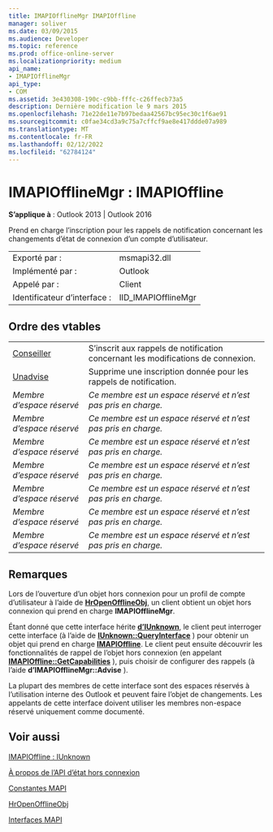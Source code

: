 ```yaml
---
title: IMAPIOfflineMgr IMAPIOffline
manager: soliver
ms.date: 03/09/2015
ms.audience: Developer
ms.topic: reference
ms.prod: office-online-server
ms.localizationpriority: medium
api_name:
- IMAPIOfflineMgr
api_type:
- COM
ms.assetid: 3e430308-190c-c9bb-fffc-c26ffecb73a5
description: Dernière modification le 9 mars 2015
ms.openlocfilehash: 71e22de11e7b97bedaa42567bc95ec30c1f6ae91
ms.sourcegitcommit: c0fae34cd3a9c75a7cffcf9ae8e417ddde07a989
ms.translationtype: MT
ms.contentlocale: fr-FR
ms.lasthandoff: 02/12/2022
ms.locfileid: "62784124"
---
```

# <a name="imapiofflinemgr--imapioffline"></a>IMAPIOfflineMgr : IMAPIOffline

  
  
**S’applique à** : Outlook 2013 | Outlook 2016 
  
Prend en charge l’inscription pour les rappels de notification concernant les changements d’état de connexion d’un compte d’utilisateur.
  
|||
|:-----|:-----|
|Exporté par :  <br/> |msmapi32.dll  <br/> |
|Implémenté par :  <br/> |Outlook  <br/> |
|Appelé par :  <br/> |Client  <br/> |
|Identificateur d’interface :  <br/> |IID_IMAPIOfflineMgr  <br/> |
   
## <a name="vtable-order"></a>Ordre des vtables

|||
|:-----|:-----|
|[Conseiller](imapiofflinemgr-advise.md) <br/> |S’inscrit aux rappels de notification concernant les modifications de connexion. |
|[Unadvise](imapiofflinemgr-unadvise.md) <br/> |Supprime une inscription donnée pour les rappels de notification. |
| *Membre d’espace réservé*  <br/> | *Ce membre est un espace réservé et n’est pas pris en charge.*  <br/> |
| *Membre d’espace réservé*  <br/> | *Ce membre est un espace réservé et n’est pas pris en charge.*  <br/> |
| *Membre d’espace réservé*  <br/> | *Ce membre est un espace réservé et n’est pas pris en charge.*  <br/> |
| *Membre d’espace réservé*  <br/> | *Ce membre est un espace réservé et n’est pas pris en charge.*  <br/> |
| *Membre d’espace réservé*  <br/> | *Ce membre est un espace réservé et n’est pas pris en charge.*  <br/> |
| *Membre d’espace réservé*  <br/> | *Ce membre est un espace réservé et n’est pas pris en charge.*  <br/> |
| *Membre d’espace réservé*  <br/> | *Ce membre est un espace réservé et n’est pas pris en charge.*  <br/> |
   
## <a name="remarks"></a>Remarques

Lors de l’ouverture d’un objet hors connexion pour un profil de compte d’utilisateur à l’aide de **[HrOpenOfflineObj](hropenofflineobj.md)**, un client obtient un objet hors connexion qui prend en charge **IMAPIOfflineMgr**. 
  
Étant donné que cette interface hérite **[d’IUnknown](https://msdn.microsoft.com/library/ms680509%28v=VS.85%29.aspx)**, le client peut interroger cette interface (à l’aide de **[IUnknown::QueryInterface](https://msdn.microsoft.com/library/ms682521%28v=VS.85%29.aspx)** ) pour obtenir un objet qui prend en charge **[IMAPIOffline](imapiofflineiunknown.md)**. Le client peut ensuite découvrir les fonctionnalités de rappel de l’objet hors connexion (en appelant **[IMAPIOffline::GetCapabilities](imapioffline-getcapabilities.md)** ), puis choisir de configurer des rappels (à l’aide **d’IMAPIOfflineMgr::Advise** ). 
  
La plupart des membres de cette interface sont des espaces réservés à l’utilisation interne des Outlook et peuvent faire l’objet de changements. Les appelants de cette interface doivent utiliser les membres non-espace réservé uniquement comme documenté.
  
## <a name="see-also"></a>Voir aussi



[IMAPIOffline : IUnknown](imapiofflineiunknown.md)


[À propos de l’API d’état hors connexion](about-the-offline-state-api.md)
  
[Constantes MAPI](mapi-constants.md)
  
[HrOpenOfflineObj](hropenofflineobj.md)
  
[Interfaces MAPI](mapi-interfaces.md)

